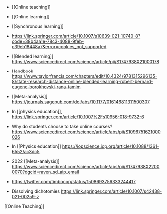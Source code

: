 - [[Online teaching]]
- [[Online learning]]
- [[Synchronous learning]]

- https://link.springer.com/article/10.1007/s10639-021-10740-8?code=38b4aa1e-78c3-4088-9feb-c39eb18448a7&error=cookies_not_supported

- [[Blended learning]] https://www.sciencedirect.com/science/article/pii/S1747938X21000178

- Handbook https://www.taylorfrancis.com/chapters/edit/10.4324/9781315296135-8/state-research-distance-online-blended-learning-robert-bernard-eugene-borokhovski-rana-tamim

- [[Meta-analysis]] https://journals.sagepub.com/doi/abs/10.1177/016146811311500307

- In [[physics education]], https://link.springer.com/article/10.1007%2Fs10956-018-9732-6

- Why do students choose to take online courses? https://www.sciencedirect.com/science/article/abs/pii/S1096751621000026

- In [[Physics education]] https://iopscience.iop.org/article/10.1088/1361-6552/ac3dc5

- 2022 [[Meta-analysis]] https://www.sciencedirect.com/science/article/abs/pii/S1747938X22000070?dgcid=raven_sd_aip_email

- https://twitter.com/timbocop/status/1508693756333244417

- Dissolving dichotomies https://link.springer.com/article/10.1007/s42438-021-00259-z

[[Online Teaching]]
